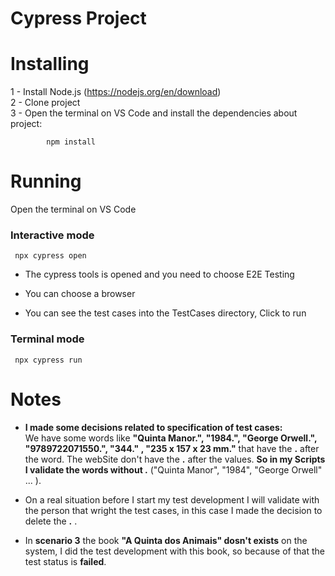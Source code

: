 # Cypress Project

# Installing

1 - Install Node.js (https://nodejs.org/en/download)  
2 - Clone project  
3 - Open the terminal on VS Code and install the dependencies about project:   
            
            npm install
     


# Running

  Open the terminal on VS Code   

### Interactive mode  
     npx cypress open 

- The cypress tools is opened and you need to choose E2E Testing

- You can choose a browser

- You can see the test cases into the TestCases directory, Click to run

### Terminal mode  
     npx cypress run     
 



# Notes

- **I made some decisions related to specification of test cases:**    
We have some words like **"Quinta Manor.",  "1984.", "George Orwell.",  "9789722071550.", "344." , "235 x 157 x 23 mm."** that have the **.** after the word. The webSite don't have the **.** after the values. **So in my Scripts I validate the words without .** ("Quinta Manor",  "1984", "George Orwell" ... ).

- On a real situation before I start my test development I will validate with the person that wright the test cases, in this case I made the decision to delete the **.** .

- In **scenario 3** the book **"A Quinta dos Animais" dosn't exists** on the system, I did the test development with this book, so because of that the test status is **failed**.  

